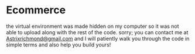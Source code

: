 # Ecommerce
the virtual environment was made hidden on my computer so it was not able to upload along with the rest 
of the code. sorry;
you can contact me at Astrixrichmond@gmail.com 
and I will patiently walk you through the code in simple terms and also help you build yours! 
